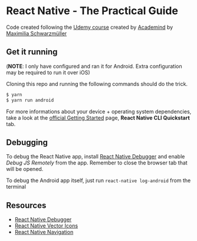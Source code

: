 # React Native - The Practical Guide

Code created following the [Udemy course](https://www.udemy.com/react-native-the-practical-guide/) created by [Academind](https://www.academind.com/) by [Maximilia Schwarzmüller](https://twitter.com/maxedapps)

## Get it running

(**NOTE**: I only have configured and ran it for Android. Extra configuration may be required to run it over iOS)

Cloning this repo and running the following commands should do the trick.

```sh
$ yarn
$ yarn run android
```

For more informations about your device + operating system dependencies, take a look at the [official Getting Started](https://facebook.github.io/react-native/docs/getting-started.html) page, **React Native CLI Quickstart** tab.

## Debugging

To debug the React Native app, install [React Native Debugger](https://github.com/jhen0409/react-native-debugger) and enable *Debug JS Remotely* from the app. Remember to close the browser tab that will be opened.

To debug the Android app itself, just run `react-native log-android` from the terminal

## Resources

* [React Native Debugger](https://github.com/jhen0409/react-native-debugger)
* [React Native Vector Icons](https://github.com/oblador/react-native-vector-icons)
* [React Native Navigation](https://github.com/wix/react-native-navigation)

